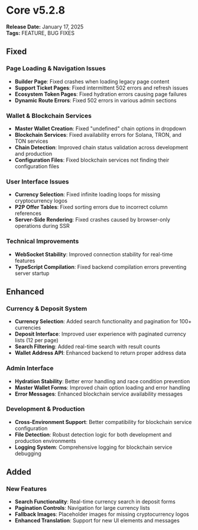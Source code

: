 # Core v5.2.8
**Release Date:** January 17, 2025  
**Tags:** FEATURE, BUG FIXES

## Fixed

### Page Loading & Navigation Issues
- **Builder Page**: Fixed crashes when loading legacy page content
- **Support Ticket Pages**: Fixed intermittent 502 errors and refresh issues
- **Ecosystem Token Pages**: Fixed hydration errors causing page failures
- **Dynamic Route Errors**: Fixed 502 errors in various admin sections

### Wallet & Blockchain Services
- **Master Wallet Creation**: Fixed "undefined" chain options in dropdown
- **Blockchain Services**: Fixed availability errors for Solana, TRON, and TON services
- **Chain Detection**: Improved chain status validation across development and production
- **Configuration Files**: Fixed blockchain services not finding their configuration files

### User Interface Issues
- **Currency Selection**: Fixed infinite loading loops for missing cryptocurrency logos
- **P2P Offer Tables**: Fixed sorting errors due to incorrect column references
- **Server-Side Rendering**: Fixed crashes caused by browser-only operations during SSR

### Technical Improvements  
- **WebSocket Stability**: Improved connection stability for real-time features
- **TypeScript Compilation**: Fixed backend compilation errors preventing server startup

## Enhanced

### Currency & Deposit System
- **Currency Selection**: Added search functionality and pagination for 100+ currencies
- **Deposit Interface**: Improved user experience with paginated currency lists (12 per page)
- **Search Filtering**: Added real-time search with result counts
- **Wallet Address API**: Enhanced backend to return proper address data

### Admin Interface
- **Hydration Stability**: Better error handling and race condition prevention
- **Master Wallet Forms**: Improved chain option loading and error handling
- **Error Messages**: Enhanced blockchain service availability messages

### Development & Production
- **Cross-Environment Support**: Better compatibility for blockchain service configuration
- **File Detection**: Robust detection logic for both development and production environments
- **Logging System**: Comprehensive logging for blockchain service debugging

## Added

### New Features
- **Search Functionality**: Real-time currency search in deposit forms
- **Pagination Controls**: Navigation for large currency lists
- **Fallback Images**: Placeholder images for missing cryptocurrency logos
- **Enhanced Translation**: Support for new UI elements and messages 